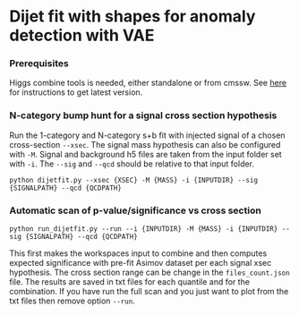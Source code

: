 # Dijet fit with shapes for anomaly detection with VAE

### Prerequisites

Higgs combine tools is needed, either standalone or from cmssw. See [here](http://cms-analysis.github.io/HiggsAnalysis-CombinedLimit/) for instructions to get latest version.

### N-category bump hunt for a signal cross section hypothesis

Run the 1-category and N-category s+b fit with injected signal of a chosen cross-section `--xsec`. The signal mass hypothesis can also be configured with `-M`. Signal and background
h5 files are taken from the input folder set with `-i`. The `--sig` and `--qcd` should be relative to that input folder.

```
python dijetfit.py --xsec {XSEC} -M {MASS} -i {INPUTDIR} --sig {SIGNALPATH} --qcd {QCDPATH}
```

### Automatic scan of p-value/significance vs cross section

```
python run_dijetfit.py --run --i {INPUTDIR} -M {MASS} -i {INPUTDIR} --sig {SIGNALPATH} --qcd {QCDPATH}
```

This first makes the workspaces input to combine and then computes expected significance with pre-fit Asimov dataset per each signal xsec hypothesis.
The cross section range can be change in the `files_count.json` file. The results are saved in txt files for each quantile and for the combination. If you have run the full scan and you just
want to plot from the txt files then remove option `--run`.
